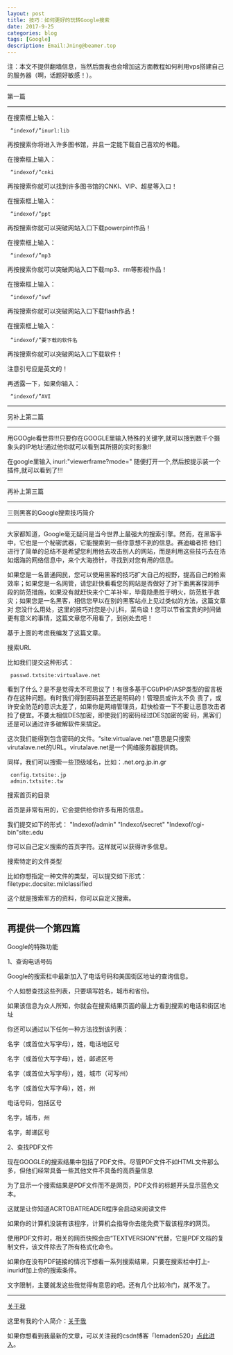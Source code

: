 ```yaml
---
layout: post
title: 技巧：如何更好的玩转Google搜索
date: 2017-9-25
categories: blog
tags: [Google]
description: Email:Jning@beamer.top
---
```


注：本文不提供翻墙信息，当然后面我也会增加这方面教程如何利用vps搭建自己的服务器（啊，话题好敏感！）。

---


第一篇

---

在搜索框上输入：

     “indexof/”inurl:lib

再按搜索你将进入许多图书馆，并且一定能下载自己喜欢的书籍。

在搜索框上输入：

     “indexof/”cnki

再按搜索你就可以找到许多图书馆的CNKI、VIP、超星等入口！

在搜索框上输入：

     “indexof/”ppt

再按搜索你就可以突破网站入口下载powerpint作品！

在搜索框上输入：

     “indexof/”mp3

再按搜索你就可以突破网站入口下载mp3、rm等影视作品！

在搜索框上输入：

     “indexof/”swf

再按搜索你就可以突破网站入口下载flash作品！

在搜索框上输入：
   
     “indexof/”要下载的软件名

再按搜索你就可以突破网站入口下载软件！

注意引号应是英文的！

再透露一下，如果你输入：

     “indexof/”AVI


---
	 
另补上第二篇

---

用GOOgle看世界!!!只要你在GOOGLE里输入特殊的关键字,就可以搜到数千个摄象头的IP地址!通过他你就可以看到其所摄的实时影象!!

在google里输入
     inurl:"viewerframe?mode="
随便打开一个,然后按提示装一个插件,就可以看到了!!!

---

再补上第三篇

---

三则黑客的Google搜索技巧简介

---

大家都知道，Google毫无疑问是当今世界上最强大的搜索引擎。然而，在黑客手中，它也是一个秘密武器，它能搜索到一些你意想不到的信息。赛迪编者把 他们进行了简单的总结不是希望您利用他去攻击别人的网站，而是利用这些技巧去在浩如烟海的网络信息中，来个大海捞针，寻找到对您有用的信息。

如果您是一名普通网民，您可以使用黑客的技巧扩大自己的视野，提高自己的检索效率；如果您是一名网管，请您赶快看看您的网站是否做好了对下面黑客探测手 段的防范措施，如果没有就赶快来个亡羊补牢，毕竟隐患胜于明火，防范胜于救灾；如果您是一名黑客，相信您早以在别的黑客站点上见过类似的方法，这篇文章对 您没什么用处，这里的技巧对您是小儿科，菜鸟级！您可以节省宝贵的时间做更有意义的事情，这篇文章您不用看了，到别处去吧！

基于上面的考虑我编发了这篇文章。

搜索URL

比如我们提交这种形式：

     passwd.txtsite:virtualave.net

看到了什么？是不是觉得太不可思议了！有很多基于CGI/PHP/ASP类型的留言板存在这种问题。有时我们得到密码甚至还是明码的！管理员或许太不负 责了，或许安全防范的意识太差了，如果你是网络管理员，赶快检查一下不要让恶意攻击者捡了便宜。不要太相信DES加密，即使我们的密码经过DES加密的密 码，黑客们还是可以通过许多破解软件来搞定。

这次我们能得到包含密码的文件。“site:virtualave.net”意思是只搜索virutalave.net的URL。virutalave.net是一个网络服务器提供商。

同样，我们可以搜索一些顶级域名，比如：.net.org.jp.in.gr

     config.txtsite:.jp
     admin.txtsite:.tw

搜索首页的目录

首页是非常有用的，它会提供给你许多有用的信息。

我们提交如下的形式：
     "Indexof/admin"
     "Indexof/secret"
     "Indexof/cgi-bin"site:.edu

	 
你可以自己定义搜索的首页字符。这样就可以获得许多信息。

搜索特定的文件类型

比如你想指定一种文件的类型，可以提交如下形式：
     filetype:.docsite:.milclassified

这个就是搜索军方的资料，你可以自定义搜索。

---

再提供一个第四篇
---
Google的特殊功能

1、查询电话号码

Google的搜索栏中最新加入了电话号码和美国街区地址的查询信息。

个人如想查找这些列表，只要填写姓名，城市和省份。

如果该信息为众人所知，你就会在搜索结果页面的最上方看到搜索的电话和街区地址

你还可以通过以下任何一种方法找到该列表：

名字（或首位大写字母），姓，电话地区号

名字（或首位大写字母），姓，邮递区号

名字（或首位大写字母），姓，城市（可写州）

名字（或首位大写字母），姓，州

电话号码，包括区号

名字，城市，州

名字，邮递区号

2、查找PDF文件

现在GOOGLE的搜索结果中包括了PDF文件。尽管PDF文件不如HTML文件那么多，但他们经常具备一些其他文件不具备的高质量信息

为了显示一个搜索结果是PDF文件而不是网页，PDF文件的标题开头显示蓝色文本。

这就是让你知道ACRTOBATREADER程序会启动来阅读文件

如果你的计算机没装有该程序，计算机会指导你去能免费下载该程序的网页。

使用PDF文件时，相关的网页快照会由“TEXTVERSION”代替，它是PDF文档的复制文件，该文件除去了所有格式化命令。

如果你在没有PDF链接的情况下想看一系列搜索结果，只要在搜索栏中打上-inurldf加上你的搜索条件。

文字限制，主要就发这些我觉得有意思的吧。还有几个比较冷门，就不发了。

---

[关于我](http://beamer.top/about/)

这里有我的个人简介：[关于我](http://beamer.top/about/)

如果你想看到我最新的文章，可以关注我的csdn博客「lemaden520」[点此进入](http://blog.csdn.net/lemaden520/article/details/77657697)。



